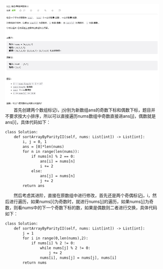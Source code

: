 ![Alt text](image/image-2.png)
&emsp;&emsp;首先创建两个数组标记i，j分别为新数组ans的奇数下标和偶数下标，题目并不要求按大小排序，所以可以直接遍历nums数组中奇数直接进ans[j]，偶数就是ans[i]，具体代码如下：

```
class Solution:
    def sortArrayByParityII(self, nums: List[int]) -> List[int]:
        i, j = 0, 1
        ans = [0]*len(nums)
        for n in range(len(nums)):
            if nums[n] % 2 == 0:
                ans[i] = nums[n]
                i += 2
            else:
                ans[j] = nums[n]
                j += 2
        return ans
```
&emsp;&emsp;然后考虑其进阶，直接在原数组中进行修改，首先还是两个奇偶标记j，i，然后进行遍历，如果nums[i]为奇数时，就进行nums[j]的遍历，如果nums[j]为奇数，则看nums中的下一个奇数下标的数，如果是偶数则二者进行交换，具体代码如下：
```
class Solution:
    def sortArrayByParityII(self, nums: List[int]) -> List[int]:
        j = 1
        for i in range(0,len(nums),2):
            if nums[i] % 2 != 0:
                while nums[j] % 2 != 0:
                    j += 2
                nums[i], nums[j] = nums[j], nums[i]
        return nums
```
